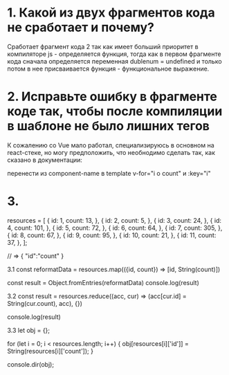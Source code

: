 # 1. Какой из двух фрагментов кода не сработает и почему?

 Сработает фрагмент кода 2 так как имеет больший приоритет в компиляторе js - определяется функция, тогда как в первом фрагменте кода сначала определяется переменная dublenum = undefined и только потом в нее присваивается функция - функциональное выражение.

# 2. Исправьте ошибку в фрагменте коде так, чтобы после компиляции в шаблоне не было лишних тегов

К сожалению со Vue мало работал, специализируюсь в основном на react-стеке, но могу предположить, что необнодимо сделать так, как сказано в документации:

перенести из component-name в template v-for="i o count" и :key="i"


# 3. 

resources = [
    {
        id: 1,
        count: 13,
    },
    {
        id: 2,
        count: 5,
    },
    {
        id: 3,
        count: 24,
    },
    {
        id: 4,
        count: 101,
    },
    {
        id: 5,
        count: 72,
    },
    {
        id: 6,
        count: 64,
    },
    {
        id: 7,
        count: 305,
    },
    {
        id: 8,
        count: 67,
    },
    {
        id: 9,
        count: 95,
    },
    {
        id: 10,
        count: 21,
    },
    {
        id: 11,
        count: 37,
    },
];

// => { "id":"count" }

3.1
const reformatData = resources.map(({id, count}) => [id, String(count)])

const result = Object.fromEntries(reformatData)
console.log(result)

3.2
const result = resources.reduce((acc, cur) => (acc[cur.id] = String(cur.count), acc), {})

console.log(result)

3.3
let obj = {};

for (let i = 0; i < resources.length; i++) {
    obj[resources[i]['id']] = String(resources[i]['count']);
}

console.dir(obj);
